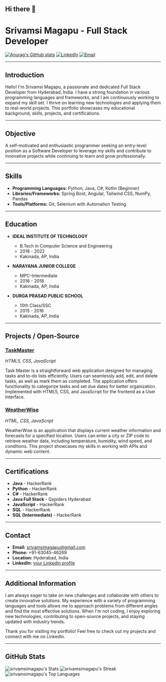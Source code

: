 ## Hi there 👋

# Srivamsi Magapu - Full Stack Developer
[![Anurag's GitHub stats](https://github-readme-stats.vercel.app/api?username=srivamsimagapu)](https://github.com/anuraghazra/github-readme-stats)
[![LinkedIn](https://img.shields.io/badge/LinkedIn-blue?style=flat&logo=linkedin)](https://www.linkedin.com/in/your-linkedin-profile) 
[![Email](https://img.shields.io/badge/Email-srivamsimagapu@gmail.com-red?style=flat&logo=gmail)](mailto:srivamsimagapu@gmail.com)


---

## Introduction

Hello! I'm Srivamsi Magapu, a passionate and dedicated Full Stack Developer from Hyderabad, India. I have a strong foundation in various programming languages and frameworks, and I am continuously working to expand my skill set. I thrive on learning new technologies and applying them to real-world projects. This portfolio showcases my educational background, skills, projects, and certifications.

---

## Objective

A self-motivated and enthusiastic programmer seeking an entry-level position as a Software Developer to leverage my skills and contribute to innovative projects while continuing to learn and grow professionally.

---

## Skills

- **Programming Languages:** Python, Java, C#, Kotlin (Beginner)
- **Libraries/Frameworks:** Spring Boot, Angular, Tailwind CSS, NumPy, Pandas
- **Tools/Platforms:** Git, Selenium with Automation Testing

---

## Education

- **IDEAL INSTITUTE OF TECHNOLOGY**
  - B.Tech in Computer Science and Engineering
  - 2018 - 2022
  - Kakinada, AP, India

- **NARAYANA JUNIOR COLLEGE**
  - MPC-Intermediate
  - 2016 - 2018
  - Kakinada, AP, India

- **DURGA PRASAD PUBLIC SCHOOL**
  - 10th Class/SSC
  - 2015 - 2016
  - Kakinada, AP, India

---

## Projects / Open-Source

### [TaskMaster](https://github.com/yourusername/TaskMaster)
*HTML5, CSS, JavaScript*

Task Master is a straightforward web application designed for managing tasks and to-do lists efficiently. Users can seamlessly add, edit, and delete tasks, as well as mark them as completed. The application offers functionality to categorize tasks and set due dates for better organization. Implemented with HTML5, CSS, and JavaScript for the frontend as a User Interface.

### [WeatherWise](https://github.com/yourusername/WeatherWise)
*HTML, CSS, JavaScript*

WeatherWise is an application that displays current weather information and forecasts for a specified location. Users can enter a city or ZIP code to retrieve weather data, including temperature, humidity, wind speed, and conditions. This project showcases my skills in working with APIs and dynamic web content.

---

## Certifications

- **Java** - HackerRank
- **Python** - HackerRank
- **C#** - HackerRank
- **Java Full Stack** - Qspiders Hyderabad
- **JavaScript** - HackerRank
- **SQL** - HackerRank
- **SQL (Intermediate)** - HackerRank

---

## Contact

- **Email:** [srivamsimagapu@gmail.com](mailto:srivamsimagapu@gmail.com)
- **Phone:** +91-63045-46269
- **Location:** Hyderabad, India
- **LinkedIn:** [your LinkedIn profile](https://www.linkedin.com/in/srivamsimagapu)

---

## Additional Information

I am always eager to take on new challenges and collaborate with others to create innovative solutions. My experience with a variety of programming languages and tools allows me to approach problems from different angles and find the most effective solutions. When I'm not coding, I enjoy exploring new technologies, contributing to open-source projects, and staying updated with industry trends.

Thank you for visiting my portfolio! Feel free to check out my projects and connect with me on LinkedIn.

---

## GitHub Stats

![srivamsimagapu's Stats](https://github-readme-stats.vercel.app/api?username=srivamsimagapu&theme=tokyonight&show_icons=true&hide_border=false&count_private=true)
![srivamsimagapu's Streak](https://github-readme-streak-stats.herokuapp.com/?user=srivamsimagapu&theme=tokyonight&hide_border=false)
![srivamsimagapu's Top Languages](https://github-readme-stats.vercel.app/api/top-langs/?username=srivamsimagapu&theme=tokyonight&show_icons=true&hide_border=false&layout=compact)
